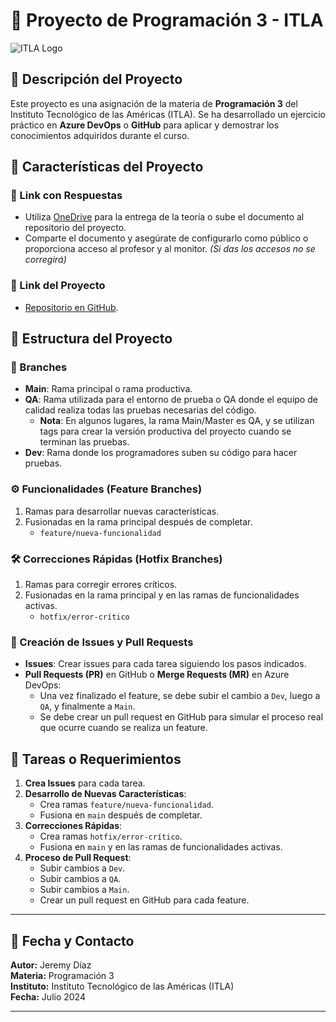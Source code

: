 

# 📘 Proyecto de Programación 3 - ITLA

![ITLA Logo](https://seeklogo.com/images/I/instituto-tecnologico-de-las-americas-itla-logo-DB322C5DDA-seeklogo.com.png)

## 📝 Descripción del Proyecto
Este proyecto es una asignación de la materia de **Programación 3** del Instituto Tecnológico de las Américas (ITLA). Se ha desarrollado un ejercicio práctico en **Azure DevOps** o **GitHub** para aplicar y demostrar los conocimientos adquiridos durante el curso.

## 📂 Características del Proyecto

### 📎 Link con Respuestas
- Utiliza [OneDrive](https://1drv.ms/b/c/f1cbe658d25b21a1/EbKhlbjwqf5Hl5kKcau8QwEBPGrs9255XN_TIi6gmlFdOg?e=5OsCjK) para la entrega de la teoría o sube el documento al repositorio del proyecto.
- Comparte el documento y asegúrate de configurarlo como público o proporciona acceso al profesor y al monitor. *(Si das los accesos no se corregirá)*

### 🔗 Link del Proyecto
- [Repositorio en GitHub](https://github.com/Jdiaz1423/Itla1).

## 📑 Estructura del Proyecto

### 🌿 Branches
- **Main**: Rama principal o rama productiva.
- **QA**: Rama utilizada para el entorno de prueba o QA donde el equipo de calidad realiza todas las pruebas necesarias del código.
  - **Nota**: En algunos lugares, la rama Main/Master es QA, y se utilizan tags para crear la versión productiva del proyecto cuando se terminan las pruebas.
- **Dev**: Rama donde los programadores suben su código para hacer pruebas.

### ⚙️ Funcionalidades (Feature Branches)
1. Ramas para desarrollar nuevas características.
2. Fusionadas en la rama principal después de completar.
   - `feature/nueva-funcionalidad`

### 🛠️ Correcciones Rápidas (Hotfix Branches)
1. Ramas para corregir errores críticos.
2. Fusionadas en la rama principal y en las ramas de funcionalidades activas.
   - `hotfix/error-crítico`

### 🔄 Creación de Issues y Pull Requests
- **Issues**: Crear issues para cada tarea siguiendo los pasos indicados.
- **Pull Requests (PR)** en GitHub o **Merge Requests (MR)** en Azure DevOps:
  - Una vez finalizado el feature, se debe subir el cambio a `Dev`, luego a `QA`, y finalmente a `Main`.
  - Se debe crear un pull request en GitHub para simular el proceso real que ocurre cuando se realiza un feature.

## 📌 Tareas o Requerimientos

1. **Crea Issues** para cada tarea.
2. **Desarrollo de Nuevas Características**:
   - Crea ramas `feature/nueva-funcionalidad`.
   - Fusiona en `main` después de completar.
3. **Correcciones Rápidas**:
   - Crea ramas `hotfix/error-crítico`.
   - Fusiona en `main` y en las ramas de funcionalidades activas.
4. **Proceso de Pull Request**:
   - Subir cambios a `Dev`.
   - Subir cambios a `QA`.
   - Subir cambios a `Main`.
   - Crear un pull request en GitHub para cada feature.

---

## 📅 Fecha y Contacto

**Autor:** Jeremy Díaz  
**Materia:** Programación 3  
**Instituto:** Instituto Tecnológico de las Américas (ITLA)  
**Fecha:** Julio 2024

---

